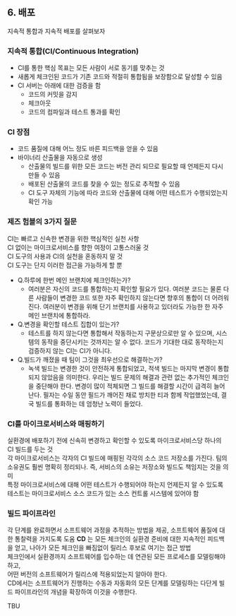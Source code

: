 ## 6. 배포  

지속적 통합과 지속적 배포를 살펴보자  

### 지속적 통합(CI/Continuous Integration)  
- CI를 통한 핵심 목표는 모든 사람이 서로 동기를 맞추는 것  
- 새롭게 체크인된 코드가 기존 코드와 적절히 통합됨을 보장함으로 달성할 수 있음  
- CI 서버는 아래에 대한 검증을 함  
  - 코드의 커밋을 감지  
  - 체크아웃  
  - 코드의 컴파일과 테스트 통과를 확인  

### CI 장점  
- 코드 품질에 대해 어느 정도 바른 피드백을 얻을 수 있음  
- 바이너리 산출물을 자동으로 생성  
  - 산출물의 빌드를 위한 모든 코드는 버전 관리 되므로 필요할 때 언제든지 다시 만들 수 있음  
  - 배포된 산출물의 코드를 찾을 수 있는 정도로 추적할 수 있음  
  - CI 도구 자체의 기능에 따라 코드와 산출물에 대해 어떤 테스트가 수행되었는지 확인 가능  

### 제즈 험블의 3가지 질문  
CI는 빠르고 신속한 변경을 위한 핵심적인 실천 사항  
CI 없이는 마이크로서비스를 향한 여정이 고통스러울 것  
CI 도구의 사용과 CI의 실천을 혼동하지 말 것  
CI 도구는 단지 이러한 접근을 가능하게 할 뿐  

- Q.하루에 한번 메인 브랜치에 체크인하는가?  
  - 여러분은 자신의 코드를 통합하는지 확인할 필요가 있다. 여러분 코드는 물론 다른 사람들이 변경한 코드 또한 자주 확인하지 않는다면 향후의 통합이 더 어려워진다. 여러분이 변경을 위해 단기 브랜치를 사용하고 있더라도 가능한 한 자주 메인 브랜치에 통합하라.  
- Q.변경을 확인할 테스트 집합이 있는가?  
  - 테스트를 하지 않는다면 통합해서 작동하는지 구문상으로만 알 수 있으며, 시스템의 동작을 중단시키는 것까지는 알 수 없다. 코드가 기대한 대로 동작하는지 검증하지 않는 CI는 CI가 아니다.  
- Q.빌드가 깨졌을 때 팀이 그것을 최우선으로 해결하는가?  
  - 녹색 빌드는 변경한 것이 안전하게 통합되었고, 적색 빌드는 마지막 변경이 통합되지 않았음을 의미한다. 우리는 빌드 문제의 해결과 관련 없는 추가적인 체크인을 중단해야 한다. 변경이 많이 적체되면 그 빌드를 해결할 시간이 급격히 늘어난다. 필자는 수일 동안 필드가 깨어진 채로 방치한 티과 함께 작업했었는데, 결국 빌드를 통화하는 데 엄청난 노력이 들었다.  

### CI를 마이크로서비스와 매핑하기  
실환경에 배포하기 전에 신속히 변경하고 확인할 수 있도록 마이크로서비스당 하나의 CI 빌드를 두는 것  
각 마이크로서비스는 각자의 CI 빌드에 매핑된 각각의 소스 코드 저장소를 가진다.
팀의 소유권도 훨씬 명확히 정리되나. 즉, 서비스의 소유는 저장소와 빌드도 책임지는 것을 의미  
특정 마이크로서비스에 대해 어떤 테스트가 수행되어야 하는지 언제든지 알 수 있도록 테스트는 마이크로서비스 소스 코드가 있는 소스 컨트롤 시스템에 있어야 함  


### 빌드 파이프라인  
각 단계를 완료하면서 소프트웨어 과정을 추적하는 방법을 제공, 소프트웨어 품질에 대한 통찰력을 가지도록 도움
**CD** 는 모든 체크인의 실환경 준비에 대한 지속적인 피드백을 얻고, 나아가 모든 체크인을 빠짐없이 릴리스 후보로 여기는 접근 방법  
체크인에서 실환경까지 소프트웨어를 입수하는 데 연관된 모든 프로세스를 모델링해야 하고,  
어떤 버전의 소프트웨어가 릴리스에 적용되었는지 알아야 한다.  
CD에서는 소프트웨어가 진행하는 수동과 자동화의 모든 단계를 모델링하는 다단게 빌드 파이프라인의 개념을 확장하여 이것을 수행한다.  

TBU  
